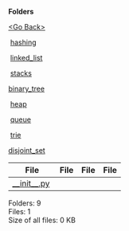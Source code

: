 **Folders**

[&lt;Go Back&gt;](../right.html)

 [hashing](hashing/right.html)

 [linked\_list](linked_list/right.html)

 [stacks](stacks/right.html)

[binary\_tree](binary_tree/right.html)

 [heap](heap/right.html)

 [queue](queue/right.html)

 [trie](trie/right.html)

[disjoint\_set](disjoint_set/right.html)

  

<table><thead><tr class="header"><th><strong>File</strong></th><th><strong>File</strong></th><th><strong>File</strong></th><th><strong>File</strong></th></tr></thead><tbody><tr class="odd"><td><a href="__init__.py">__init__.py</a> </td><td></td><td></td><td></td></tr></tbody></table>

Folders: 9  
Files: 1  
Size of all files: 0 KB
